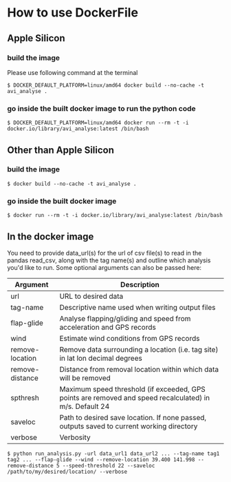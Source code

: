 # How to use DockerFile

## Apple Silicon
### build the image
Please use following command at the terminal
```
$ DOCKER_DEFAULT_PLATFORM=linux/amd64 docker build --no-cache -t avi_analyse .
```

### go inside the built docker image to run the python code
```
$ DOCKER_DEFAULT_PLATFORM=linux/amd64 docker run --rm -t -i docker.io/library/avi_analyse:latest /bin/bash
```

## Other than Apple Silicon
### build the image
```
$ docker build --no-cache -t avi_analyse .
```

### go inside the built docker image
```
$ docker run --rm -t -i docker.io/library/avi_analyse:latest /bin/bash
```

## In the docker image
You need to provide data_url(s) for the url of csv file(s) to read in the pandas read_csv, along with the tag name(s) and outline which analysis you'd like to run. Some optional arguments can also be passed here:

| Argument | Description |
| --- | --- |
| url | URL to desired data |
| tag-name | Descriptive name used when writing output files |
| flap-glide | Analyse flapping/gliding and speed from acceleration and GPS records |
| wind | Estimate wind conditions from GPS records |
| remove-location | Remove data surrounding a location (i.e. tag site) in lat lon decimal degrees |
| remove-distance | Distance from removal location within which data will be removed |
| spthresh | Maximum speed threshold (if exceeded, GPS points are removed and speed recalculated) in m/s. Default 24 |
| saveloc | Path to desired save location. If none passed, outputs saved to current working directory |
| verbose | Verbosity |

```
$ python run_analysis.py -url data_url1 data_url2 ... --tag-name tag1 tag2 ... --flap-glide --wind --remove-location 39.400 141.998 --remove-distance 5 --speed-threshold 22 --saveloc /path/to/my/desired/location/ --verbose
```